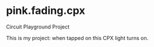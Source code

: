 # pink.fading.cpx
Circuit Playground Project

This is my project: when tapped on this CPX light turns on.
